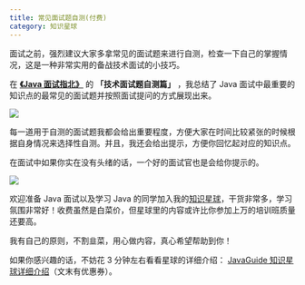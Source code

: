 ```yaml
---
title: 常见面试题自测(付费)
category: 知识星球
---
```


面试之前，强烈建议大家多拿常见的面试题来进行自测，检查一下自己的掌握情况，这是一种非常实用的备战技术面试的小技巧。

在 **[《Java 面试指北》](../zhuanlan/java-mian-shi-zhi-bei.md)** 的 **「技术面试题自测篇」** ，我总结了 Java 面试中最重要的知识点的最常见的面试题并按照面试提问的方式展现出来。

![](https://guide-blog-images.oss-cn-shenzhen.aliyuncs.com/xingqiu/image-20220628102643202.png)

每一道用于自测的面试题我都会给出重要程度，方便大家在时间比较紧张的时候根据自身情况来选择性自测。并且，我还会给出提示，方便你回忆起对应的知识点。

在面试中如果你实在没有头绪的话，一个好的面试官也是会给你提示的。

![](https://guide-blog-images.oss-cn-shenzhen.aliyuncs.com/xingqiu/image-20220628102848236.png)

欢迎准备 Java 面试以及学习 Java 的同学加入我的[知识星球](https://www.yuque.com/docs/share/8a30ffb5-83f3-40f9-baf9-38de68b906dc)，干货非常多，学习氛围非常好！收费虽然是白菜价，但星球里的内容或许比你参加上万的培训班质量还要高。

我有自己的原则，不割韭菜，用心做内容，真心希望帮助到你！

如果你感兴趣的话，不妨花 3 分钟左右看看星球的详细介绍： [JavaGuide 知识星球详细介绍](https://www.yuque.com/docs/share/8a30ffb5-83f3-40f9-baf9-38de68b906dc)（文末有优惠券）。

